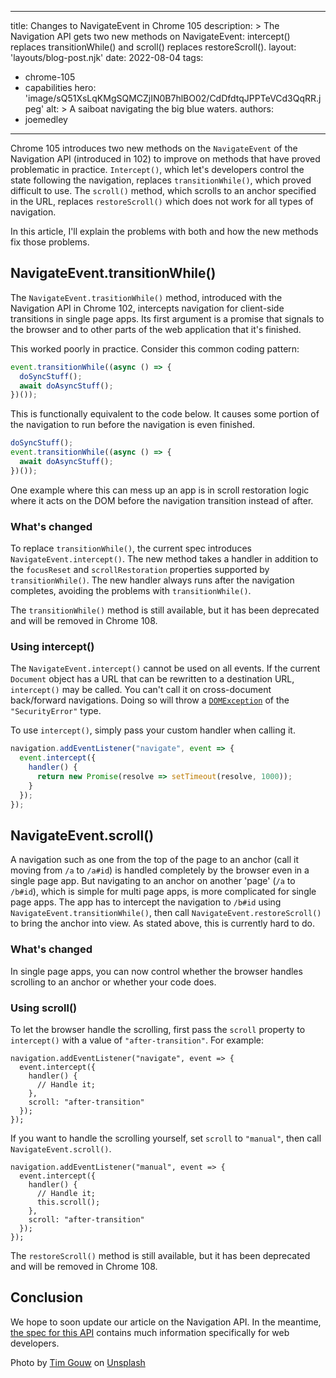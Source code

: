 
---
title: Changes to NavigateEvent in Chrome 105
description: >
  The Navigation API gets two new methods on NavigateEvent: intercept() replaces transitionWhile() and scroll() replaces restoreScroll().
layout: 'layouts/blog-post.njk'
date: 2022-08-04
tags:
  - chrome-105
  - capabilities
hero: 'image/sQ51XsLqKMgSQMCZjIN0B7hlBO02/CdDfdtqJPPTeVCd3QqRR.jpeg'
alt: >
  A saiboat navigating the big blue waters.
authors:
  - joemedley
---

Chrome 105 introduces two new methods on the `NavigateEvent` of the Navigation API (introduced in 102) to improve on methods that have proved problematic in practice. `Intercept()`, which let's developers control the state following the navigation, replaces `transitionWhile()`, which proved difficult to use. The `scroll()` method, which scrolls to an anchor specified in the URL, replaces `restoreScroll()` which does not work for all types of navigation. 

In this article, I'll explain the problems with both and how the new methods fix those problems.

## NavigateEvent.transitionWhile()

The `NavigateEvent.trasitionWhile()` method, introduced with the Navigation API in Chrome 102, intercepts navigation for client-side transitions in single page apps. Its first argument is a promise that signals to the browser and to other parts of the web application that it's finished.

This worked poorly in practice. Consider this common coding pattern:

```js
event.transitionWhile((async () => {
  doSyncStuff();
  await doAsyncStuff();
})());
```

This is functionally equivalent to the code below. It causes some portion of the navigation to run before the navigation is even finished.

```js
doSyncStuff();
event.transitionWhile((async () => {
  await doAsyncStuff();
})());
```

One example where this can mess up an app is in scroll restoration logic where it acts on the DOM before the navigation transition instead of after. 

### What's changed

To replace `transitionWhile()`, the current spec introduces `NavigateEvent.intercept()`. The new method takes a handler in addition to the `focusReset` and `scrollRestoration` properties supported by `transitionWhile()`. The new handler always runs after the navigation completes, avoiding the problems with `transitionWhile()`.

The `transitionWhile()` method is still available, but it has been deprecated and will be removed in Chrome 108.

### Using intercept()

The `NavigateEvent.intercept()` cannot be used on all events. If the current `Document` object has a URL that can be rewritten to a destination URL, `intercept()` may be called. You can't call it on cross-document back/forward navigations. Doing so will throw a [`DOMException`](https://developer.mozilla.org/docs/Web/API/DOMException) of the `"SecurityError"` type.

To use `intercept()`, simply pass your custom handler when calling it. 

```js
navigation.addEventListener("navigate", event => {
  event.intercept({
    handler() {
      return new Promise(resolve => setTimeout(resolve, 1000));
    }
  });
});
```

## NavigateEvent.scroll()

A navigation such as one from the top of the page to an anchor (call it moving from `/a` to `/a#id`) is handled completely by the browser even in a single page app. But navigating to an anchor on another 'page' (`/a` to `/b#id`), which is simple for multi page apps, is more complicated for single page apps. The app has to intercept the navigation to `/b#id` using `NavigateEvent.transitionWhile()`, then call `NavigateEvent.restoreScroll()` to bring the anchor into view. As stated above, this is currently hard to do.

### What's changed

In single page apps, you can now control whether the browser handles scrolling to an anchor or whether your code does.

### Using scroll()

To let the browser handle the scrolling, first pass the `scroll` property to `intercept()` with a value of `"after-transition"`. For example:

```js/5
navigation.addEventListener("navigate", event => {
  event.intercept({
    handler() {
      // Handle it;
    },
    scroll: "after-transition"
  });
});
```

If you want to handle the scrolling yourself, set `scroll` to `"manual"`, then call `NavigateEvent.scroll()`.

```js/4,6
navigation.addEventListener("manual", event => {
  event.intercept({
    handler() {
      // Handle it;
      this.scroll();
    },
    scroll: "after-transition"
  });
});
```

The `restoreScroll()` method is still available, but it has been deprecated and will be removed in Chrome 108.

## Conclusion

We hope to soon update our article on the Navigation API. In the meantime, [the spec for this API](https://wicg.github.io/navigation-api/) contains much information specifically for web developers.

Photo by <a href="https://unsplash.com/@punttim?utm_source=unsplash&utm_medium=referral&utm_content=creditCopyText">Tim Gouw</a> on <a href="https://unsplash.com/s/photos/sailboat?utm_source=unsplash&utm_medium=referral&utm_content=creditCopyText">Unsplash</a>
  